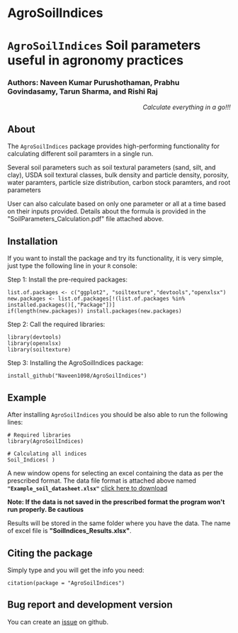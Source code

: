 # AgroSoilIndices
# `AgroSoilIndices` Soil parameters useful in agronomy practices
<!-- badges: start -->
### Authors: Naveen Kumar Purushothaman, Prabhu Govindasamy, Tarun Sharma, and Rishi Raj
<!-- badges: end -->
<em><p align="right"> Calculate everything in a go!!! </p></em>

## About
The `AgroSoilIndices` package provides high-performing functionality for 
calculating different soil paramters in a single run.

Several soil parameters such as soil textural parameters (sand, silt, and clay), USDA soil textural classes,
bulk density and particle density, porosity, water paramters, particle size distribution, carbon stock paramters, and root parameters

 User can also calculate based on only one parameter or all at a time based on their inputs provided.
 Details about the formula is provided in the "SoilParameters_Calculation.pdf" file attached above.

## Installation 
If you want to install the package and try its functionality, it is very simple,
just type the following line in your `R` console:

Step 1: Install the pre-required packages: 
```
list.of.packages <- c("ggplot2", "soiltexture","devtools","openxlsx")
new.packages <- list.of.packages[!(list.of.packages %in% installed.packages()[,"Package"])]
if(length(new.packages)) install.packages(new.packages)
```
Step 2: Call the required libraries: 
```
library(devtools)
library(openxlsx)
library(soiltexture)
```
Step 3: Installing the AgroSoilIndices package: 
```
install_github("Naveen1098/AgroSoilIndices")
```
## Example 
After installing `AgroSoilIndices` you should be also able to run the following lines:
```
# Required libraries
library(AgroSoilIndices)

# Calculating all indices
Soil_Indices( )
```
A new window opens for selecting an excel containing the data as per the prescribed format. 
The data file format is attached above named __`"Example_soil_datasheet.xlsx"`__ [click here to download](https://github.com/Naveen1098/AgroSoilIndices/blob/main/Example_soil_datasheet.xlsx "download")


**Note: If the data is not saved in the prescribed format the program won't run properly. Be cautious**

Results will be stored in the same folder where you have the data. The name of excel file is **"SoilIndices_Results.xlsx"**.

## Citing the package
Simply type and you will get the info you need:
```
citation(package = "AgroSoilIndices")
```
## Bug report and development version

You can create an [issue](https://github.com/Naveen1098/AgroSoilIndices/issues) on github. 
